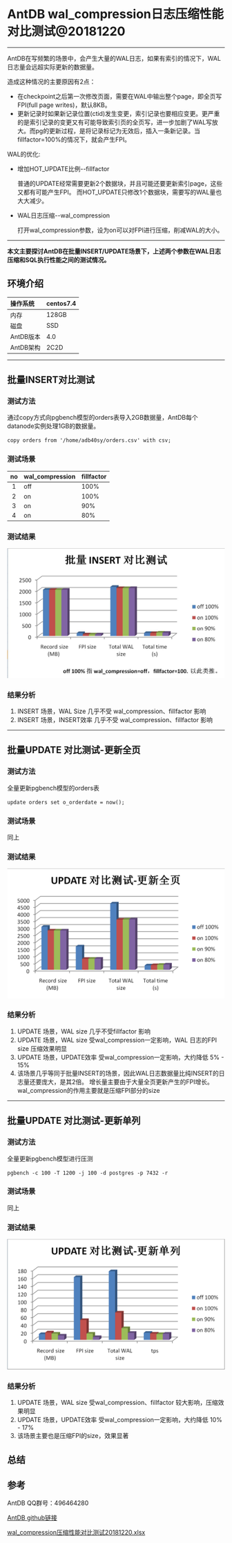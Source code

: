 
# AntDB wal_compression日志压缩性能对比测试@20181220
***

AntDB在写频繁的场景中，会产生大量的WAL日志，如果有索引的情况下，WAL日志量会远超实际更新的数据量。 

造成这种情况的主要原因有2点： 
* 在checkpoint之后第一次修改页面，需要在WAL中输出整个page，即全页写FPI(full page writes)，默认8KB。
* 更新记录时如果新记录位置(ctid)发生变更，索引记录也要相应变更。更严重的是索引记录的变更又有可能导致索引页的全页写，进一步加剧了WAL写放大。而pg的更新过程，是将记录标记为无效后，插入一条新记录。当fillfactor=100%的情况下，就会产生FPI。

WAL的优化:
* 增加HOT_UPDATE比例--fillfactor

    普通的UPDATE经常需要更新2个数据块，并且可能还要更新索引page，这些又都有可能产生FPI。
    而HOT_UPDATE只修改1个数据块，需要写的WAL量也大大减少。 
* WAL日志压缩--wal_compression

    打开wal_compression参数，设为on可以对FPI进行压缩，削减WAL的大小。

***

**本文主要探讨AntDB在批量INSERT/UPDATE场景下，上述两个参数在WAL日志压缩和SQL执行性能之间的测试情况。**

## 环境介绍

|操作系统|centos7.4|
|:---|:------|
|内存|128GB|
|磁盘|SSD|
|AntDB版本|4.0|
|AntDB架构|2C2D|


***

## 批量INSERT对比测试

### 测试方法

通过copy方式向pgbench模型的orders表导入2GB数据量，AntDB每个datanode实例处理1GB的数据量。

`copy orders from '/home/adb40sy/orders.csv' with csv;`

### 测试场景

|no|wal_compression|fillfactor|
|:---:|:------|:----|
|1|off|100%|
|2|on|100%|
|3|on|90%|
|4|on|80%|

### 测试结果

![](image/wal_compression_1.jpg)

### 结果分析

1. INSERT 场景，WAL Size   几乎不受 wal_compression、fillfactor 影响
2. INSERT 场景，INSERT效率 几乎不受 wal_compression、fillfactor 影响


***

## 批量UPDATE 对比测试-更新全页

###  测试方法

全量更新pgbench模型的orders表

`update orders set o_orderdate = now();`

### 测试场景

同上

### 测试结果

![](image/wal_compression_2.png)

### 结果分析

1. UPDATE 场景，WAL size   几乎不受fillfactor 影响
2. UPDATE 场景，WAL size   受wal_compression一定影响，WAL 日志的FPI size 压缩效果明显
3. UPDATE 场景，UPDATE效率 受wal_compression一定影响，大约降低 5% - 15%
4. 该场景几乎等同于批量INSERT的场景，因此WAL日志数据量比纯INSERT的日志量还要庞大，是其2倍。
增长量主要由于大量全页更新产生的FPI增长。wal_compression的作用主要就是压缩FPI部分的size



***

## 批量UPDATE 对比测试-更新单列
###  测试方法

全量更新pgbench模型进行压测

`pgbench -c 100 -T 1200 -j 100 -d postgres -p 7432 -r `

### 测试场景

同上

### 测试结果

![](image/wal_compression_3.png)

### 结果分析

1. UPDATE 场景，WAL size    受wal_compression、fillfactor 较大影响，压缩效果明显
2. UPDATE 场景，UPDATE效率  受wal_compression一定影响，大约降低 10% - 17%
3. 该场景主要也是压缩FPI的size，效果显著

## 总结




## 参考
AntDB QQ群号：496464280

[AntDB github链接](https://github.com/ADBSQL)

[wal_compression压缩性能对比测试20181220.xlsx](https://github.com/greatebee/AntDB/blob/master/attach/wal_compression%E5%8E%8B%E7%BC%A9%E6%80%A7%E8%83%BD%E5%AF%B9%E6%AF%94%E6%B5%8B%E8%AF%9520181220.xlsx)
